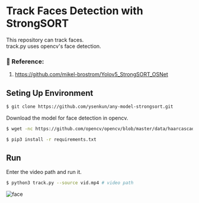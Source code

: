 # Track Faces Detection with StrongSORT

This repository can track faces.  
track.py uses opencv's face detection.

### :raising_hand: Reference:
1. https://github.com/mikel-brostrom/Yolov5_StrongSORT_OSNet

## Seting Up Environment

```bash
$ git clone https://github.com/ysenkun/any-model-strongsort.git
```

Download the model for face detection in opencv.
```bash
$ wget -nc https://github.com/opencv/opencv/blob/master/data/haarcascades/haarcascade_frontalface_default.xml -O ./haarcascade_frontalface_default.xml
```

```bash
$ pip3 install -r requirements.txt
```
### 

## Run
Enter the video path and run it.
```bash
$ python3 track.py --source vid.mp4 # video path
```
![face](https://user-images.githubusercontent.com/82140392/180652961-dc979cc1-d38d-427f-baba-3ad5b73d2a79.gif)

